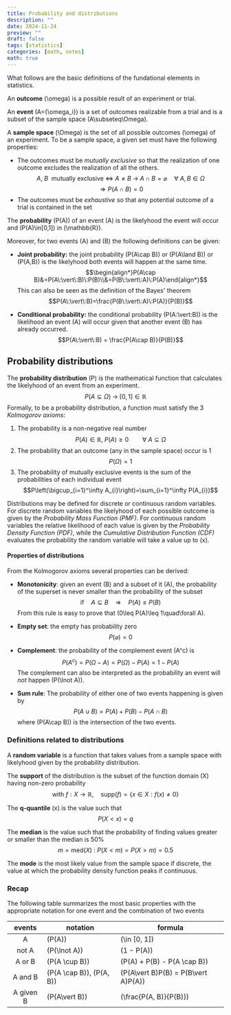 ```yaml
---
title: Probability and distributions
description: ""
date: 2024-11-24
preview: ""
draft: false
tags: [statistics]
categories: [math, notes]
math: true
---
```


What follows are the basic definitions of the fundational elements in statistics.

An **outcome** \(\omega\) is a possible result of an experiment or trial.

An **event** \(A=\{\omega_i\}\) is a set of outcomes realizable from a trial and is a subset of the sample space \(A\subseteq\Omega\).

A **sample space** \(\Omega\) is the set of all possible outcomes \(\omega\) of an experiment. To be a sample space, a given set must have the following properties:
- The outcomes must be _mutually exclusive_ so that the realization of one outcome excludes the realization of all the others.
  $$A,\:B\:\:\text{mutually exclusive}\:\iff\:A\neq B\;\rightarrow\;A\cap B=\varnothing\quad\forall\:A, B\in\Omega$$
  $$\Rightarrow P(A\cap B) = 0$$
- The outcomes must be _exhaustive_ so that any potential outcome of a trial is contained in the set

The **probability** \(P(A)\) of an event \(A\) is the likelyhood the event will occur and \(P(A)\in[0,1]\) in \(\mathbb{R}\).

Moreover, for two events \(A\) and \(B\) the following definitions can be given:

- **Joint probability:** the joint probability \(P(A\cap B)\) or \(P(A\land B)\) or \(P(A,B)\) is the likelyhood both events will happen at the same time.
  $$\begin{align*}P(A\cap B)&=P(A\:\vert\:B)\:P(B)\\&=P(B\:\vert\:A)\:P(A)\end{align*}$$
  This can also be seen as the definition of the Bayes' theorem
  $$P(A\:\vert\:B)=\frac{P(B\:\vert\:A)\:P(A)}{P(B)}$$

- **Conditional probability:** the conditional probability \(P(A\:\vert\:B)\) is the likelihood an event \(A\) will occur given that another event \(B\) has already occurred.
  $$P(A\:\vert\:B) = \frac{P(A\cap B)}{P(B)}$$

## Probability distributions

The **probability distribution** \(P\) is the mathematical function that calculates the likelyhood of an event from an experiment.
$$P(A\subseteq\Omega)\;\rightarrow\;[0, 1]\in\mathbb{R}$$
Formally, to be a probability distribution, a function must satisfy the 3 _Kolmogorov axioms_:

1. The probability is a non-negative real number
$$P(A)\in\mathbb{R},\;P(A)\geq 0\qquad\forall\:A\subseteq\Omega$$
1. The probability that an outcome (any in the sample space) occur is 1
$$P(\Omega)=1$$
1. The probability of mutually exclusive events is the sum of the probabilities of each individual event
$$P\left(\bigcup_{i=1}^\infty A_{i}\right)=\sum_{i=1}^\infty P(A_{i})$$

Distributions may be defined for discrete or continuous random variables.\
For discrete random variables the likelyhood of each possible outcome is given by the _Probability Mass Function (PMF)_. For continuous random variables the relative likelihood of each value is given by the _Probability Density Function (PDF)_, while the _Cumulative Distribution Function (CDF)_ evaluates the probability the random variable will take a value up to \(x\).

#### Properties of distributions

From the Kolmogorov axioms several properties can be derived:

- **Monotonicity**: given an event \(B\) and a subset of it \(A\), the probability of the superset is never smaller than the probability of the subset
$$\text{if}\quad A\subseteq B\quad\Rightarrow\quad P(A)\leq P(B)$$
From this rule is easy to prove that \(0\leq P(A)\leq 1\quad\forall A\).

- **Empty set**: the empty has probability zero
$$P(\varnothing)=0$$

- **Complement**: the probability of the complement event \(A^c\) is
$$P(A^c)=P(\Omega-A)=P(\Omega)-P(A)=1-P(A)$$
The complement can also be interpreted as the probability an event will _not_ happen \(P(\lnot A)\).

- **Sum rule**: The probability of either one of two events happening is given by
$$P(A\cup B)=P(A)+P(B)-P(A\cap B)$$
where \(P(A\cap B)\) is the intersection of the two events.

### Definitions related to distributions

A **random variable** is a function that takes values from a sample space with likelyhood given by the probability distribution.

The **support** of the distribution is the subset of the function domain \(X\) having non-zero probability
$$\text{with}\:f:X\rightarrow\mathbb{R},\quad\text{supp}(f)=\{x\in X:f(x)\neq 0\}$$

The **q-quantile** \(x\) is the value such that
$$P(X < x)=q$$

The **median** is the value such that the probability of finding values greater or smaller than the median is 50%
$$m=\text{med}(X)\::\:P(X < m)=P(X > m)=0.5$$

The **mode** is the most likely value from the sample space if discrete, the value at which the probability density function peaks if continuous.

### Recap

The following table summarizes the most basic properties with the appropriate notation for one event and the combination of two events

| events    | notation                     |  formula                              |
|:---------:| ---------------------------- | ------------------------------------- |
| A         | \(P(A)\)                     | \(\in [0, 1]\)                        |
| not A     | \(P(\lnot A)\)               | \(1 - P(A)\)                          |
| A or B    | \(P(A \cup B)\)              | \(P(A) + P(B) - P(A \cap B)\)         |
| A and B   | \(P(A \cap B)\), \(P(A, B)\) | \(P(A\vert B)P(B) = P(B\vert A)P(A)\) |
| A given B | \(P(A\vert B)\)              | \(\frac{P(A, B)}{P(B)}\)              |

